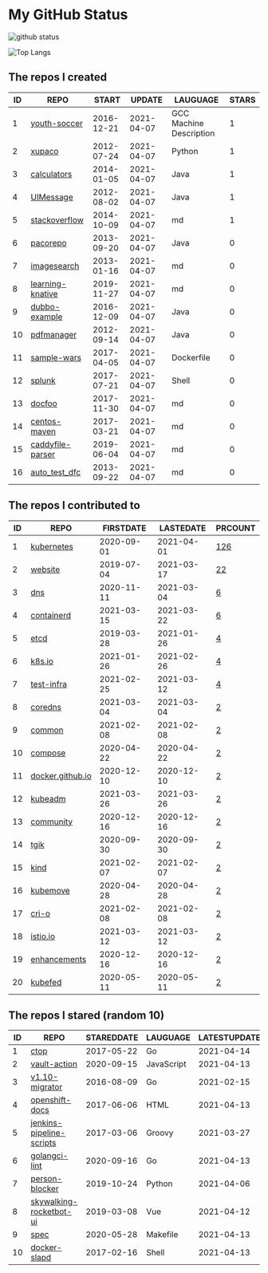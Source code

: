 # My GitHub Status

<img src="https://github-readme-stats-1.yihong0618.vercel.app/api?username=pacoxu&show_icons=true&&&hide_title=true&count_private=true" alt="github status" />

![Top Langs](https://github-readme-stats-1.yihong0618.vercel.app/api/top-langs/?username=pacoxu&layout=compact)

<!--START_SECTION:my_github-->
## The repos I created
| ID |                              REPO                              |   START    |   UPDATE   |        LAUGUAGE         | STARS |
|----|----------------------------------------------------------------|------------|------------|-------------------------|-------|
|  1 | [youth-soccer](https://github.com/pacoxu/youth-soccer)         | 2016-12-21 | 2021-04-07 | GCC Machine Description |     1 |
|  2 | [xupaco](https://github.com/pacoxu/xupaco)                     | 2012-07-24 | 2021-04-07 | Python                  |     1 |
|  3 | [calculators](https://github.com/pacoxu/calculators)           | 2014-01-05 | 2021-04-07 | Java                    |     1 |
|  4 | [UIMessage](https://github.com/pacoxu/UIMessage)               | 2012-08-02 | 2021-04-07 | Java                    |     1 |
|  5 | [stackoverflow](https://github.com/pacoxu/stackoverflow)       | 2014-10-09 | 2021-04-07 | md                      |     1 |
|  6 | [pacorepo](https://github.com/pacoxu/pacorepo)                 | 2013-09-20 | 2021-04-07 | Java                    |     0 |
|  7 | [imagesearch](https://github.com/pacoxu/imagesearch)           | 2013-01-16 | 2021-04-07 | md                      |     0 |
|  8 | [learning-knative](https://github.com/pacoxu/learning-knative) | 2019-11-27 | 2021-04-07 | md                      |     0 |
|  9 | [dubbo-example](https://github.com/pacoxu/dubbo-example)       | 2016-12-09 | 2021-04-07 | Java                    |     0 |
| 10 | [pdfmanager](https://github.com/pacoxu/pdfmanager)             | 2012-09-14 | 2021-04-07 | Java                    |     0 |
| 11 | [sample-wars](https://github.com/pacoxu/sample-wars)           | 2017-04-05 | 2021-04-07 | Dockerfile              |     0 |
| 12 | [splunk](https://github.com/pacoxu/splunk)                     | 2017-07-21 | 2021-04-07 | Shell                   |     0 |
| 13 | [docfoo](https://github.com/pacoxu/docfoo)                     | 2017-11-30 | 2021-04-07 | md                      |     0 |
| 14 | [centos-maven](https://github.com/pacoxu/centos-maven)         | 2017-03-21 | 2021-04-07 | md                      |     0 |
| 15 | [caddyfile-parser](https://github.com/pacoxu/caddyfile-parser) | 2019-06-04 | 2021-04-07 | md                      |     0 |
| 16 | [auto_test_dfc](https://github.com/pacoxu/auto_test_dfc)       | 2013-09-22 | 2021-04-07 | md                      |     0 |

## The repos I contributed to
| ID |                              REPO                              | FIRSTDATE  | LASTEDATE  |                                     PRCOUNT                                     |
|----|----------------------------------------------------------------|------------|------------|---------------------------------------------------------------------------------|
|  1 | [kubernetes](https://github.com/kubernetes/kubernetes)         | 2020-09-01 | 2021-04-01 | [126](https://github.com/kubernetes/kubernetes/pulls?q=is%3Apr+author%3Apacoxu) |
|  2 | [website](https://github.com/kubernetes/website)               | 2019-07-04 | 2021-03-17 | [22](https://github.com/kubernetes/website/pulls?q=is%3Apr+author%3Apacoxu)     |
|  3 | [dns](https://github.com/kubernetes/dns)                       | 2020-11-11 | 2021-03-04 | [6](https://github.com/kubernetes/dns/pulls?q=is%3Apr+author%3Apacoxu)          |
|  4 | [containerd](https://github.com/containerd/containerd)         | 2021-03-15 | 2021-03-22 | [6](https://github.com/containerd/containerd/pulls?q=is%3Apr+author%3Apacoxu)   |
|  5 | [etcd](https://github.com/etcd-io/etcd)                        | 2019-03-28 | 2021-01-26 | [4](https://github.com/etcd-io/etcd/pulls?q=is%3Apr+author%3Apacoxu)            |
|  6 | [k8s.io](https://github.com/kubernetes/k8s.io)                 | 2021-01-26 | 2021-02-26 | [4](https://github.com/kubernetes/k8s.io/pulls?q=is%3Apr+author%3Apacoxu)       |
|  7 | [test-infra](https://github.com/kubernetes/test-infra)         | 2021-02-25 | 2021-03-12 | [4](https://github.com/kubernetes/test-infra/pulls?q=is%3Apr+author%3Apacoxu)   |
|  8 | [coredns](https://github.com/coredns/coredns)                  | 2021-03-04 | 2021-03-04 | [2](https://github.com/coredns/coredns/pulls?q=is%3Apr+author%3Apacoxu)         |
|  9 | [common](https://github.com/containers/common)                 | 2021-02-08 | 2021-02-08 | [2](https://github.com/containers/common/pulls?q=is%3Apr+author%3Apacoxu)       |
| 10 | [compose](https://github.com/docker/compose)                   | 2020-04-22 | 2020-04-22 | [2](https://github.com/docker/compose/pulls?q=is%3Apr+author%3Apacoxu)          |
| 11 | [docker.github.io](https://github.com/docker/docker.github.io) | 2020-12-10 | 2020-12-10 | [2](https://github.com/docker/docker.github.io/pulls?q=is%3Apr+author%3Apacoxu) |
| 12 | [kubeadm](https://github.com/kubernetes/kubeadm)               | 2021-03-26 | 2021-03-26 | [2](https://github.com/kubernetes/kubeadm/pulls?q=is%3Apr+author%3Apacoxu)      |
| 13 | [community](https://github.com/kubernetes/community)           | 2020-12-16 | 2020-12-16 | [2](https://github.com/kubernetes/community/pulls?q=is%3Apr+author%3Apacoxu)    |
| 14 | [tgik](https://github.com/vmware-tanzu/tgik)                   | 2020-09-30 | 2020-09-30 | [2](https://github.com/vmware-tanzu/tgik/pulls?q=is%3Apr+author%3Apacoxu)       |
| 15 | [kind](https://github.com/kubernetes-sigs/kind)                | 2021-02-07 | 2021-02-07 | [2](https://github.com/kubernetes-sigs/kind/pulls?q=is%3Apr+author%3Apacoxu)    |
| 16 | [kubemove](https://github.com/kubemove/kubemove)               | 2020-04-28 | 2020-04-28 | [2](https://github.com/kubemove/kubemove/pulls?q=is%3Apr+author%3Apacoxu)       |
| 17 | [cri-o](https://github.com/cri-o/cri-o)                        | 2021-02-08 | 2021-02-08 | [2](https://github.com/cri-o/cri-o/pulls?q=is%3Apr+author%3Apacoxu)             |
| 18 | [istio.io](https://github.com/istio/istio.io)                  | 2021-03-12 | 2021-03-12 | [2](https://github.com/istio/istio.io/pulls?q=is%3Apr+author%3Apacoxu)          |
| 19 | [enhancements](https://github.com/kubernetes/enhancements)     | 2020-12-16 | 2020-12-16 | [2](https://github.com/kubernetes/enhancements/pulls?q=is%3Apr+author%3Apacoxu) |
| 20 | [kubefed](https://github.com/kubernetes-sigs/kubefed)          | 2020-05-11 | 2020-05-11 | [2](https://github.com/kubernetes-sigs/kubefed/pulls?q=is%3Apr+author%3Apacoxu) |

## The repos I stared (random 10)
| ID |                                          REPO                                          | STAREDDATE |  LAUGUAGE  | LATESTUPDATE |
|----|----------------------------------------------------------------------------------------|------------|------------|--------------|
|  1 | [ctop](https://github.com/bcicen/ctop)                                                 | 2017-05-22 | Go         | 2021-04-14   |
|  2 | [vault-action](https://github.com/hashicorp/vault-action)                              | 2020-09-15 | JavaScript | 2021-04-13   |
|  3 | [v1.10-migrator](https://github.com/docker-archive/v1.10-migrator)                     | 2016-08-09 | Go         | 2021-02-15   |
|  4 | [openshift-docs](https://github.com/openshift/openshift-docs)                          | 2017-06-06 | HTML       | 2021-04-13   |
|  5 | [jenkins-pipeline-scripts](https://github.com/docker-archive/jenkins-pipeline-scripts) | 2017-03-06 | Groovy     | 2021-03-27   |
|  6 | [golangci-lint](https://github.com/golangci/golangci-lint)                             | 2020-09-16 | Go         | 2021-04-13   |
|  7 | [person-blocker](https://github.com/minimaxir/person-blocker)                          | 2019-10-24 | Python     | 2021-04-06   |
|  8 | [skywalking-rocketbot-ui](https://github.com/apache/skywalking-rocketbot-ui)           | 2019-03-08 | Vue        | 2021-04-12   |
|  9 | [spec](https://github.com/container-storage-interface/spec)                            | 2020-05-28 | Makefile   | 2021-04-13   |
| 10 | [docker-slapd](https://github.com/nickstenning/docker-slapd)                           | 2017-02-16 | Shell      | 2021-04-13   |

<!--END_SECTION:my_github-->
